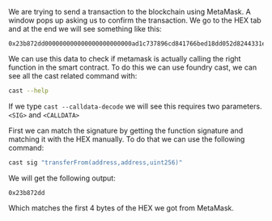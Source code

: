 We are trying to send a transaction to the blockchain using MetaMask. A window pops up asking us to confirm the transaction. We go to the HEX tab and at the end we will see something like this:
```
0x23b872dd000000000000000000000000ad1c737896cd841766bed18dd052d8244331e1db000000000000000000000000ad1c737896cd841766bed18dd052d8244331e1db00000000000000000000000000000000000000000000d3c21bcecceda1000000
```

We can use this data to check if metamask is actually calling the right function in the smart contract. To do this we can use foundry cast, we can see all the cast related command with:
```bash
cast --help
```

If we type `cast --calldata-decode` we will see this requires two parameters. `<SIG>` and `<CALLDATA>`

First we can match the signature by getting the function signature and matching it with the HEX manually. To do that we can use the following command:
```bash
cast sig "transferFrom(address,address,uint256)"
```

We will get the following output:
```
0x23b872dd
```
Which matches the first 4 bytes of the HEX we got from MetaMask.